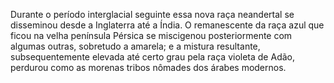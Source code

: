 ﻿Durante o período interglacial seguinte essa nova raça neandertal se disseminou desde a Inglaterra até a Índia. O remanescente da raça azul que ficou na velha península Pérsica se miscigenou posteriormente com algumas outras, sobretudo a amarela; e a mistura resultante, subsequentemente elevada até certo grau pela raça violeta de Adão, perdurou como as morenas tribos nômades dos árabes modernos.